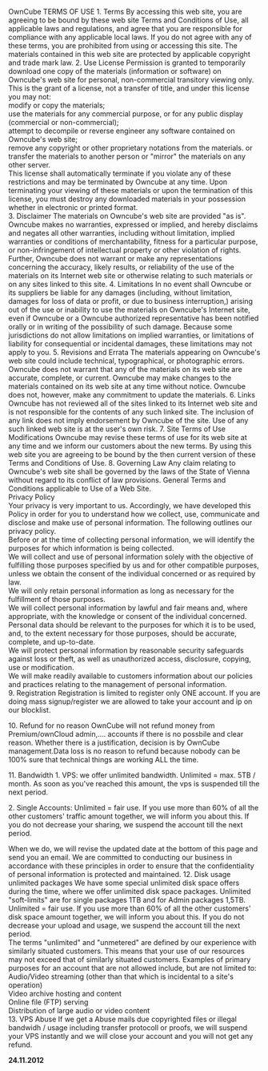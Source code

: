 OwnCube TERMS OF USE 1. Terms By accessing this web site, you are agreeing to be bound by these web site Terms and Conditions of Use, all applicable laws and regulations, and agree that you are responsible for compliance with any applicable local laws. If you do not agree with any of these terms, you are prohibited from using or accessing this site. The materials contained in this web site are protected by applicable copyright and trade mark law. 2. Use License Permission is granted to temporarily download one copy of the materials (information or software) on Owncube's web site for personal, non-commercial transitory viewing only. This is the grant of a license, not a transfer of title, and under this license you may not:  
modify or copy the materials;  
use the materials for any commercial purpose, or for any public display (commercial or non-commercial);  
attempt to decompile or reverse engineer any software contained on Owncube's web site;  
remove any copyright or other proprietary notations from the materials. or  
transfer the materials to another person or "mirror" the materials on any other server.  
This license shall automatically terminate if you violate any of these restrictions and may be terminated by Owncube at any time. Upon terminating your viewing of these materials or upon the termination of this license, you must destroy any downloaded materials in your possession whether in electronic or printed format.  
3\. Disclaimer The materials on Owncube's web site are provided "as is". Owncube makes no warranties, expressed or implied, and hereby disclaims and negates all other warranties, including without limitation, implied warranties or conditions of merchantability, fitness for a particular purpose, or non-infringement of intellectual property or other violation of rights. Further, Owncube does not warrant or make any representations concerning the accuracy, likely results, or reliability of the use of the materials on its Internet web site or otherwise relating to such materials or on any sites linked to this site. 4. Limitations In no event shall Owncube or its suppliers be liable for any damages (including, without limitation, damages for loss of data or profit, or due to business interruption,) arising out of the use or inability to use the materials on Owncube's Internet site, even if Owncube or a Owncube authorized representative has been notified orally or in writing of the possibility of such damage. Because some jurisdictions do not allow limitations on implied warranties, or limitations of liability for consequential or incidental damages, these limitations may not apply to you. 5. Revisions and Errata The materials appearing on Owncube's web site could include technical, typographical, or photographic errors. Owncube does not warrant that any of the materials on its web site are accurate, complete, or current. Owncube may make changes to the materials contained on its web site at any time without notice. Owncube does not, however, make any commitment to update the materials. 6. Links Owncube has not reviewed all of the sites linked to its Internet web site and is not responsible for the contents of any such linked site. The inclusion of any link does not imply endorsement by Owncube of the site. Use of any such linked web site is at the user's own risk. 7. Site Terms of Use Modifications Owncube may revise these terms of use for its web site at any time and we inform our customers about the new terms. By using this web site you are agreeing to be bound by the then current version of these Terms and Conditions of Use. 8. Governing Law Any claim relating to Owncube's web site shall be governed by the laws of the State of Vienna without regard to its conflict of law provisions. General Terms and Conditions applicable to Use of a Web Site.  
Privacy Policy  
Your privacy is very important to us. Accordingly, we have developed this Policy in order for you to understand how we collect, use, communicate and disclose and make use of personal information. The following outlines our privacy policy.  
Before or at the time of collecting personal information, we will identify the purposes for which information is being collected.  
We will collect and use of personal information solely with the objective of fulfilling those purposes specified by us and for other compatible purposes, unless we obtain the consent of the individual concerned or as required by law.  
We will only retain personal information as long as necessary for the fulfillment of those purposes.  
We will collect personal information by lawful and fair means and, where appropriate, with the knowledge or consent of the individual concerned.  
Personal data should be relevant to the purposes for which it is to be used, and, to the extent necessary for those purposes, should be accurate, complete, and up-to-date.  
We will protect personal information by reasonable security safeguards against loss or theft, as well as unauthorized access, disclosure, copying, use or modification.  
We will make readily available to customers information about our policies and practices relating to the management of personal information.  
9\. Registration Registration is limited to register only ONE account. If you are doing mass signup/register we are allowed to take your account and ip on our blocklist.  
  
10\. Refund for no reason OwnCube will not refund money from Premium/ownCloud admin,.... accounts if there is no possbile and clear reason. Whether there is a justification, decision is by OwnCube management.Data loss is no reason to refund because nobody can be 100% sure that technical things are working ALL the time.  
  
11\. Bandwidth 1. VPS: we offer unlimited bandwidth. Unlimited = max. 5TB / month. As soon as you've reached this amount, the vps is suspended till the next period.  
  
2\. Single Accounts: Unlimited = fair use. If you use more than 60% of all the other customers' traffic amount together, we will inform you about this. If you do not decrease your sharing, we suspend the account till the next period.  
  
When we do, we will revise the updated date at the bottom of this page and send you an email. We are committed to conducting our business in accordance with these principles in order to ensure that the confidentiality of personal information is protected and maintained. 12. Disk usage unlimited packages We have some special unlimited disk space offers during the time, where we offer unlimited disk space packages. Unlimited "soft-limits" are for single packages 1TB and for Admin packages 1,5TB. Unlimited = fair use. If you use more than 60% of all the other customers' disk space amount together, we will inform you about this. If you do not decrease your upload and usage, we suspend the account till the next period.  
The terms "unlimited" and "unmetered" are defined by our experience with similarly situated customers. This means that your use of our resources may not exceed that of similarly situated customers. Examples of primary purposes for an account that are not allowed include, but are not limited to:  
Audio/Video streaming (other than that which is incidental to a site's operation)  
Video archive hosting and content  
Online file (FTP) serving  
Distribution of large audio or video content  
13\. VPS Abuse If we get a Abuse mails due copyrighted files or illegal bandwidh / usage including transfer protocoll or proofs, we will suspend your VPS instantly and we will close your account and you will not get any refund.

**24.11.2012**